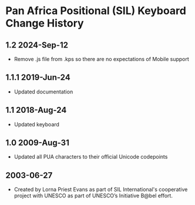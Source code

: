 Pan Africa Positional (SIL) Keyboard Change History
=======================

1.2 2024-Sep-12
---------------
* Remove .js file from .kps so there are no expectations of Mobile support

1.1.1 2019-Jun-24
---------------
* Updated documentation

1.1 2018-Aug-24
---------------
* Updated keyboard

1.0 2009-Aug-31
---------------
* Updated all PUA characters to their official Unicode codepoints

2003-06-27
-----------------
* Created by Lorna Priest Evans as part of SIL International's 
  cooperative project with UNESCO as part of UNESCO’s Initiative B@bel effort. 

